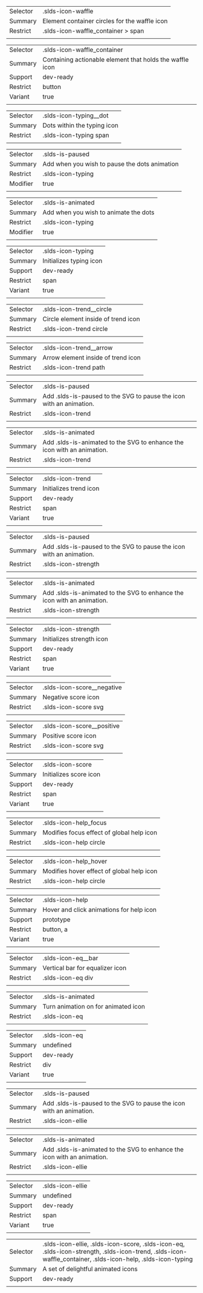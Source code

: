 
|  |  |
|-------|-------|
| Selector | .slds-icon-waffle  |
| Summary | Element container circles for the waffle icon |
| Restrict | .slds-icon-waffle_container > span |
|  |  |


|  |  |
|-------|-------|
| Selector | .slds-icon-waffle_container  |
| Summary | Containing actionable element that holds the waffle icon |
| Support | dev-ready |
| Restrict | button |
| Variant | true |
|  |  |


|  |  |
|-------|-------|
| Selector | .slds-icon-typing__dot  |
| Summary | Dots within the typing icon |
| Restrict | .slds-icon-typing span |
|  |  |


|  |  |
|-------|-------|
| Selector | .slds-is-paused  |
| Summary | Add when you wish to pause the dots animation |
| Restrict | .slds-icon-typing |
| Modifier | true |
|  |  |


|  |  |
|-------|-------|
| Selector | .slds-is-animated  |
| Summary | Add when you wish to animate the dots |
| Restrict | .slds-icon-typing |
| Modifier | true |
|  |  |


|  |  |
|-------|-------|
| Selector | .slds-icon-typing  |
| Summary | Initializes typing icon |
| Support | dev-ready |
| Restrict | span |
| Variant | true |
|  |  |


|  |  |
|-------|-------|
| Selector | .slds-icon-trend__circle  |
| Summary | Circle element inside of trend icon |
| Restrict | .slds-icon-trend circle |
|  |  |


|  |  |
|-------|-------|
| Selector | .slds-icon-trend__arrow  |
| Summary | Arrow element inside of trend icon |
| Restrict | .slds-icon-trend path |
|  |  |


|  |  |
|-------|-------|
| Selector | .slds-is-paused  |
| Summary | Add .slds-is-paused to the SVG to pause the icon with an animation. |
| Restrict | .slds-icon-trend |
|  |  |


|  |  |
|-------|-------|
| Selector | .slds-is-animated  |
| Summary | Add .slds-is-animated to the SVG to enhance the icon with an animation. |
| Restrict | .slds-icon-trend |
|  |  |


|  |  |
|-------|-------|
| Selector | .slds-icon-trend  |
| Summary | Initializes trend icon |
| Support | dev-ready |
| Restrict | span |
| Variant | true |
|  |  |


|  |  |
|-------|-------|
| Selector | .slds-is-paused  |
| Summary | Add .slds-is-paused to the SVG to pause the icon with an animation. |
| Restrict | .slds-icon-strength |
|  |  |


|  |  |
|-------|-------|
| Selector | .slds-is-animated  |
| Summary | Add .slds-is-animated to the SVG to enhance the icon with an animation. |
| Restrict | .slds-icon-strength |
|  |  |


|  |  |
|-------|-------|
| Selector | .slds-icon-strength  |
| Summary | Initializes strength icon |
| Support | dev-ready |
| Restrict | span |
| Variant | true |
|  |  |


|  |  |
|-------|-------|
| Selector | .slds-icon-score__negative  |
| Summary | Negative score icon |
| Restrict | .slds-icon-score svg |
|  |  |


|  |  |
|-------|-------|
| Selector | .slds-icon-score__positive  |
| Summary | Positive score icon |
| Restrict | .slds-icon-score svg |
|  |  |


|  |  |
|-------|-------|
| Selector | .slds-icon-score  |
| Summary | Initializes score icon |
| Support | dev-ready |
| Restrict | span |
| Variant | true |
|  |  |


|  |  |
|-------|-------|
| Selector | .slds-icon-help_focus  |
| Summary | Modifies focus effect of global help icon |
| Restrict | .slds-icon-help circle |
|  |  |


|  |  |
|-------|-------|
| Selector | .slds-icon-help_hover  |
| Summary | Modifies hover effect of global help icon |
| Restrict | .slds-icon-help circle |
|  |  |


|  |  |
|-------|-------|
| Selector | .slds-icon-help  |
| Summary | Hover and click animations for help icon |
| Support | prototype |
| Restrict | button, a |
| Variant | true |
|  |  |


|  |  |
|-------|-------|
| Selector | .slds-icon-eq__bar  |
| Summary | Vertical bar for equalizer icon |
| Restrict | .slds-icon-eq div |
|  |  |


|  |  |
|-------|-------|
| Selector | .slds-is-animated  |
| Summary | Turn animation on for animated icon |
| Restrict | .slds-icon-eq |
|  |  |


|  |  |
|-------|-------|
| Selector | .slds-icon-eq  |
| Summary | undefined |
| Support | dev-ready |
| Restrict | div |
| Variant | true |
|  |  |


|  |  |
|-------|-------|
| Selector | .slds-is-paused  |
| Summary | Add .slds-is-paused to the SVG to pause the icon with an animation. |
| Restrict | .slds-icon-ellie |
|  |  |


|  |  |
|-------|-------|
| Selector | .slds-is-animated  |
| Summary | Add .slds-is-animated to the SVG to enhance the icon with an animation. |
| Restrict | .slds-icon-ellie |
|  |  |


|  |  |
|-------|-------|
| Selector | .slds-icon-ellie  |
| Summary | undefined |
| Support | dev-ready |
| Restrict | span |
| Variant | true |
|  |  |


|  |  |
|-------|-------|
| Selector | .slds-icon-ellie, .slds-icon-score, .slds-icon-eq, .slds-icon-strength, .slds-icon-trend, .slds-icon-waffle_container, .slds-icon-help, .slds-icon-typing  |
| Summary | A set of delightful animated icons |
| Support | dev-ready |
|  |  |

